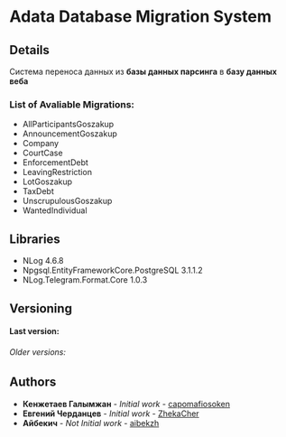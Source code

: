 ﻿# Adata Database Migration System

## Details

Система переноса данных из **базы данных парсинга** в **базу данных веба**

### List of Avaliable Migrations:
* AllParticipantsGoszakup
* AnnouncementGoszakup
* Company
* CourtCase
* EnforcementDebt
* LeavingRestriction
* LotGoszakup
* TaxDebt
* UnscrupulousGoszakup
* WantedIndividual


## Libraries

* NLog 4.6.8
* Npgsql.EntityFrameworkCore.PostgreSQL 3.1.1.2
* NLog.Telegram.Format.Core 1.0.3

## Versioning
#### Last version:


###### Older versions:

## Authors

* **Кенжетаев Галымжан** - *Initial work* - [capomafiosoken](https://github.com/capomafiosoken)
* **Евгений Черданцев** - *Initial work* - [ZhekaCher](https://github.com/ZhekaCher)
* **Айбекич** - *Not Initial work* - [aibekzh](https://github.com/aibekzh)